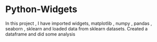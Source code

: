 # Python-Widgets
In this project , I have imported widgets, matplotlib , numpy , pandas , seaborn , sklearn and loaded data from sklearn datasets. Created a dataframe and did some analysis
